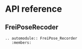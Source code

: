 # API reference

## FreiPoseRecoder

```{eval-rst}
.. automodule:: FreiPose_Recorder
   :members:
```